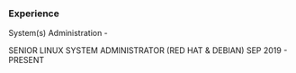 
### Experience

System(s) Administration - 

SENIOR LINUX SYSTEM ADMINISTRATOR	(RED HAT & DEBIAN)	SEP 2019 - PRESENT
